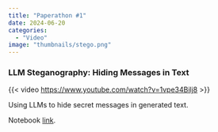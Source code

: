 ```yaml
---
title: "Paperathon #1"
date: 2024-06-20
categories: 
  - "Video"
image: "thumbnails/stego.png"
---
```


### LLM Steganography: Hiding Messages in Text

{{< video https://www.youtube.com/watch?v=1vpe34Bilj8 >}}

Using LLMs to hide secret messages in generated text. 

Notebook [link](https://github.com/johnowhitaker/llm_steganography/blob/main/llm_steganography.ipynb).
